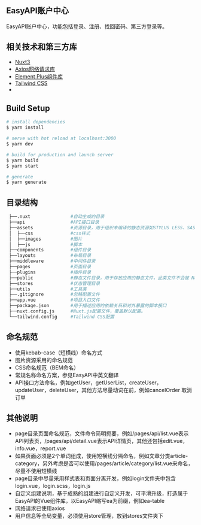 EasyAPI账户中心
--------

EasyAPI账户中心，功能包括登录、注册、找回密码、第三方登录等。

## 相关技术和第三方库
* [Nuxt3](https://nuxt.com/)
* [Axios网络请求库](https://axios-http.com/zh/)
* [Element Plus组件库](https://element-plus.gitee.io/zh-CN/)
* [Tailwind CSS](https://www.tailwindcss.cn/)
* 
## Build Setup

``` bash
# install dependencies
$ yarn install

# serve with hot reload at localhost:3000
$ yarn dev

# build for production and launch server
$ yarn build
$ yarn start

# generate
$ yarn generate

```

## 目录结构

``` bash
 ├──.nuxt               #自动生成的目录
 ├──api                 #API接口目录
 ├──assets              #资源目录，用于组织未编译的静态资源如STYLUS LESS、SASS 或 JavaScript
 │  ├──css              #css样式
 │  ├──images           #图片
 │  ├──js               #脚本
 ├──components          #组件目录
 ├──layouts             #布局目录
 ├──middleware          #中间件目录
 ├──pages               #页面目录
 ├──plugins             #插件目录
 ├──public              #静态文件目录，用于存放应用的静态文件，此类文件不会被 Nuxt.js 调用 Webpack 进行构建编译处理
 ├──stores              #状态管理目录
 ├──utils               #工具类
 ├──.gitignore          #忽略配置文件
 ├──app.vue             #项目入口文件
 ├──package.json        #用于描述应用的依赖关系和对外暴露的脚本接口
 ├──nuxt.config.js      #Nuxt.js配置文件，覆盖默认配置。
 └──tailwind.config     #Tailwind CSS配置
```


## 命名规范

* 使用kebab-case（短横线）命名方式
* 图片资源采用的命名规范
* CSS命名规范（BEM命名）
* 常规名称命名方案，参见EasyAPI中英文翻译
* API接口方法命名，例如getUser，getUserList，createUser，updateUser，deleteUser，其他方法尽量动词在前，例如cancelOrder 取消订单

## 其他说明

* page目录页面命名规范，文件命令简明扼要，例如/pages/api/list.vue表示API列表页，/pages/api/detail.vue表示API详情页，其他还包括edit.vue，info.vue，report.vue
* 如果页面必须是2个单词组成，使用短横线分隔命名，例如文章分类article-category，另外考虑是否可以使用/pages/article/category/list.vue来命名，尽量不使用短横线
* page目录中尽量采用样式表和页面分离开发，例如login文件夹中包含login.vue，login.scss，login.js
* 自定义组建说明，基于成熟的组建进行自定义开发，可平滑升级，打造属于EasyAPI的Vue组件库，以EasyAPI缩写ea为前缀，例如ea-table
* 网络请求已使用axios
* 用户信息等全局变量，必须使用store管理，放到stores文件夹下